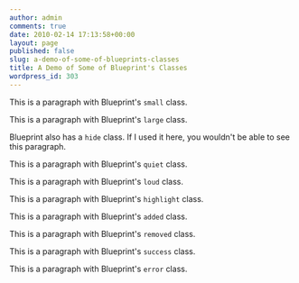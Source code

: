 ```yaml
---
author: admin
comments: true
date: 2010-02-14 17:13:58+00:00
layout: page
published: false
slug: a-demo-of-some-of-blueprints-classes
title: A Demo of Some of Blueprint's Classes
wordpress_id: 303
---
```


This is a paragraph with Blueprint's `small` class.




This is a paragraph with Blueprint's `large` class.


Blueprint also has a `hide` class. If I used it here, you wouldn't be able to see this paragraph.


This is a paragraph with Blueprint's `quiet` class.




This is a paragraph with Blueprint's `loud` class.




This is a paragraph with Blueprint's `highlight` class.




This is a paragraph with Blueprint's `added` class.




This is a paragraph with Blueprint's `removed` class.




This is a paragraph with Blueprint's `success` class.




This is a paragraph with Blueprint's `error` class.
